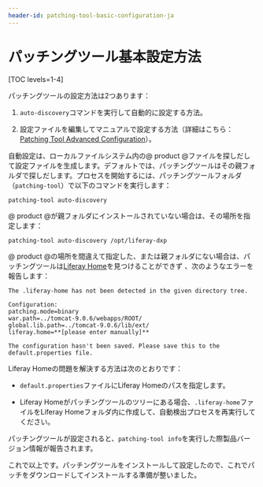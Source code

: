 ```yaml
---
header-id: patching-tool-basic-configuration-ja
---
```


# パッチングツール基本設定方法

[TOC levels=1-4]

パッチングツールの設定方法は2つあります：


1. `auto-discovery`コマンドを実行して自動的に設定する方法。



2. 設定ファイルを編集してマニュアルで設定する方法（詳細はこちら：[Patching Tool Advanced Configuration](/discover/deployment/-/knowledge_base/7-1/patching-tool-advanced-configuration)）。



自動設定は、ローカルファイルシステム内の@ product @ファイルを探しだして設定ファイルを生成します。デフォルトでは、パッチングツールはその親フォルダで探しだします。プロセスを開始するには、パッチングツールフォルダ（`patching-tool`）で以下のコマンドを実行します：

    patching-tool auto-discovery

@ product @が親フォルダにインストールされていない場合は、その場所を指定します：

    patching-tool auto-discovery /opt/liferay-dxp

@ product @の場所を間違えて指定した、または親フォルダにない場合は、パッチングツールは[Liferay Home](/discover/deployment/-/knowledge_base/7-1/installing-liferay#liferay-home)を見つけることができず 、次のようなエラーを報告します：

    The .liferay-home has not been detected in the given directory tree.
    
    Configuration:
    patching.mode=binary
    war.path=../tomcat-9.0.6/webapps/ROOT/
    global.lib.path=../tomcat-9.0.6/lib/ext/
    liferay.home=**[please enter manually]**
    
    The configuration hasn't been saved. Please save this to the default.properties file.

Liferay Homeの問題を解決する方法は次のとおりです：


- `default.properties`ファイルにLiferay Homeのパスを指定します。

- Liferay Homeがパッチングツールのツリーにある場合、`.liferay-home`ファイルをLiferay Homeフォルダ内に作成して、自動検出プロセスを再実行してください。


パッチングツールが設定されると、`patching-tool info`を実行した際製品バージョン情報が報告されます。



これで以上です。パッチングツールをインストールして設定したので、これでパッチをダウンロードしてインストールする準備が整いました。
